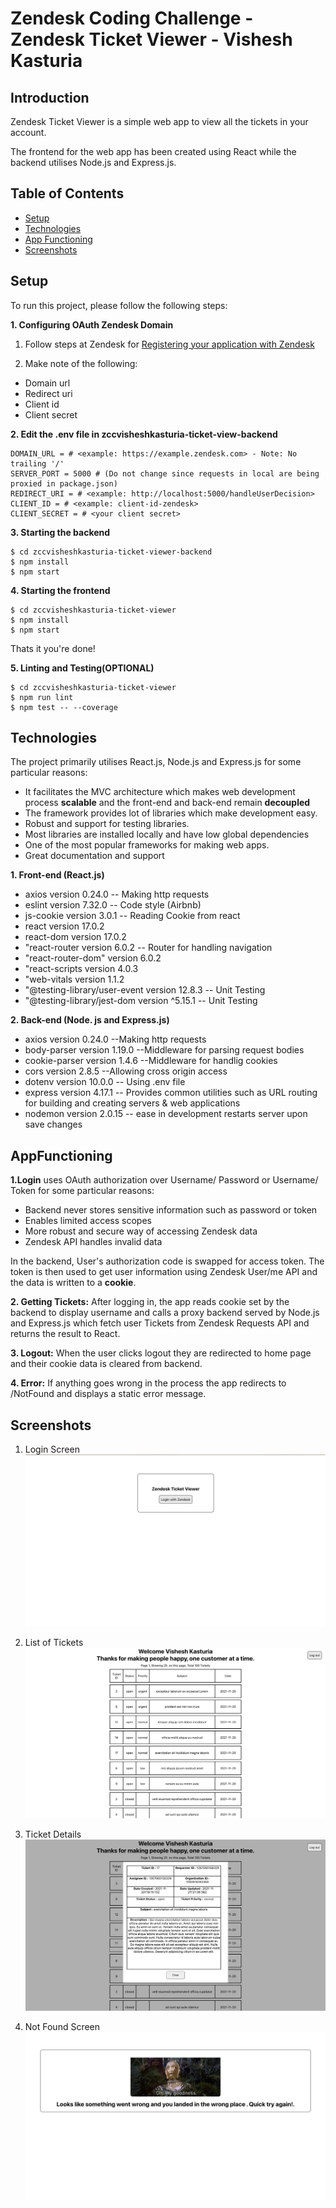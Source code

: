 # Zendesk Coding Challenge - Zendesk Ticket Viewer - Vishesh Kasturia

## Introduction

Zendesk Ticket Viewer is a simple web app to view all the tickets in your account.

The frontend for the web app has been created using React while the backend utilises Node.js and Express.js.

## Table of Contents

- [Setup](#Setup)
- [Technologies](#Technologies)
- [App Functioning](#AppFunctioning)
- [Screenshots](#Screenshots)

## Setup

To run this project, please follow the following steps:

**1. Configuring OAuth Zendesk Domain**

1. Follow steps at Zendesk for [Registering your application with Zendesk](https://support.zendesk.com/hc/en-us/articles/4408845965210-Using-OAuth-authentication-with-your-application)

2. Make note of the following:

- Domain url
- Redirect uri
- Client id
- Client secret

**2. Edit the .env file in zccvisheshkasturia-ticket-view-backend**

```
DOMAIN_URL = # <example: https://example.zendesk.com> - Note: No trailing '/'
SERVER_PORT = 5000 # (Do not change since requests in local are being proxied in package.json)
REDIRECT_URI = # <example: http://localhost:5000/handleUserDecision>
CLIENT_ID = # <example: client-id-zendesk>
CLIENT_SECRET = # <your client secret>
```

**3. Starting the backend**

```
$ cd zccvisheshkasturia-ticket-viewer-backend
$ npm install
$ npm start
```

**4. Starting the frontend**

```
$ cd zccvisheshkasturia-ticket-viewer
$ npm install
$ npm start
```

Thats it you're done!

**5. Linting and Testing(OPTIONAL)**

```
$ cd zccvisheshkasturia-ticket-viewer
$ npm run lint
$ npm test -- --coverage
```

## Technologies

The project primarily utilises React.js, Node.js and Express.js for some particular reasons:

- It facilitates the MVC architecture which makes web development process **scalable** and the front-end and back-end remain **decoupled**
- The framework provides lot of libraries which make development easy.
- Robust and support for testing libraries.
- Most libraries are installed locally and have low global dependencies
- One of the most popular frameworks for making web apps.
- Great documentation and support

**1. Front-end (React.js)**

- axios version 0.24.0 -- Making http requests
- eslint version 7.32.0 -- Code style (Airbnb)
- js-cookie version 3.0.1 -- Reading Cookie from react
- react version 17.0.2
- react-dom version 17.0.2
- "react-router version 6.0.2 -- Router for handling navigation
- "react-router-dom" version 6.0.2
- "react-scripts version 4.0.3
- "web-vitals version 1.1.2
- "@testing-library/user-event version 12.8.3 -- Unit Testing
- "@testing-library/jest-dom version ^5.15.1 -- Unit Testing

**2. Back-end (Node. js and Express.js)**

- axios version 0.24.0 --Making http requests
- body-parser version 1.19.0 --Middleware for parsing request bodies
- cookie-parser version 1.4.6 --Middleware for handlig cookies
- cors version 2.8.5 --Allowing cross origin access
- dotenv version 10.0.0 -- Using .env file
- express version 4.17.1 -- Provides common utilities such as URL routing for building and creating servers & web applications
- nodemon version 2.0.15 -- ease in development restarts server upon save changes

## AppFunctioning

**1.Login** uses OAuth authorization over Username/ Password or Username/ Token for some particular reasons:

- Backend never stores sensitive information such as password or token
- Enables limited access scopes
- More robust and secure way of accessing Zendesk data
- Zendesk API handles invalid data

In the backend, User's authorization code is swapped for access token.
The token is then used to get user information using Zendesk User/me API and the data is written to a **cookie**.

**2. Getting Tickets:** After logging in, the app reads cookie set by the backend to display username and calls a proxy backend served by Node.js and Express.js which fetch user Tickets from Zendesk Requests API and returns the result to React.

**3. Logout:** When the user clicks logout they are redirected to home page and their cookie data is cleared from backend.

**4. Error:** If anything goes wrong in the process the app redirects to /NotFound and displays a static error message.

## Screenshots

1. Login Screen
   ![Login Screenshot](./Screenshots/Login.png)

2. List of Tickets
   ![Tickets Screenshot](./Screenshots/Tickets.png)

3. Ticket Details
   ![Ticket Details Screenshot](./Screenshots/TicketDetails.png)

4. Not Found Screen
   ![NotFound Screenshot](./Screenshots/NotFound.png)
